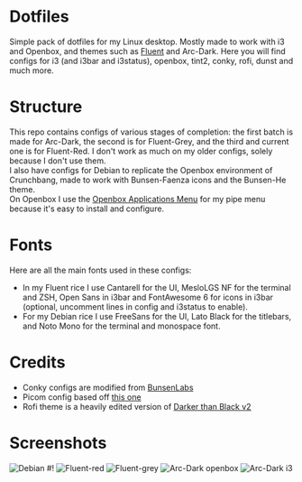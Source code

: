 # Dotfiles
Simple pack of dotfiles for my Linux desktop. Mostly made to work with i3 and Openbox, and themes such as [Fluent](https://github.com/vinceliuice/Fluent-gtk-theme) and Arc-Dark.
Here you will find configs for i3 (and i3bar and i3status), openbox, tint2, conky, rofi, dunst and much more.

# Structure
This repo contains configs of various stages of completion: the first batch is made for Arc-Dark, the second is for Fluent-Grey, and the third and current one is for Fluent-Red. I don't work as much on my older configs, solely because I don't use them.  
I also have configs for Debian to replicate the Openbox environment of Crunchbang, made to work with Bunsen-Faenza icons and the Bunsen-He theme.  
On Openbox I use the [Openbox Applications Menu](https://github.com/Lestibournes/Openbox-Applicatons-Menu) for my pipe menu because it's easy to install and configure.

# Fonts  
Here are all the main fonts used in these configs:  
- In my Fluent rice I use Cantarell for the UI,  MesloLGS NF for the terminal and ZSH, Open Sans in i3bar and FontAwesome 6 for icons in i3bar (optional, uncomment lines in config and i3status to enable).
- For my Debian rice I use FreeSans for the UI, Lato Black for the titlebars, and Noto Mono for the terminal and monospace font.

# Credits
- Conky configs are modified from [BunsenLabs](https://www.bunsenlabs.org/)
- Picom config based off [this one](https://github.com/Sup3r-Us3r/MyDotfiles/blob/master/.config/picom/picom.conf)
- Rofi theme is a heavily edited version of [Darker than Black v2](https://github.com/avasz/rofi-themes-avasz)

# Screenshots
![Debian #!](https://media.discordapp.net/attachments/834207032437243974/961330939240280165/Screenshot_2022-04-06.png)
![Fluent-red](https://media.discordapp.net/attachments/543141038534033408/938538200614445056/unknown.png)
![Fluent-grey](https://i.redd.it/67qth3n2vb281.png)
![Arc-Dark openbox](https://cdn.discordapp.com/attachments/769950055405715456/906270043581612052/unknown.png)
![Arc-Dark i3](https://media.discordapp.net/attachments/769950055405715456/899344138141581312/VirtualBox_EndeavourOS_17_10_2021_20_09_55.png)
